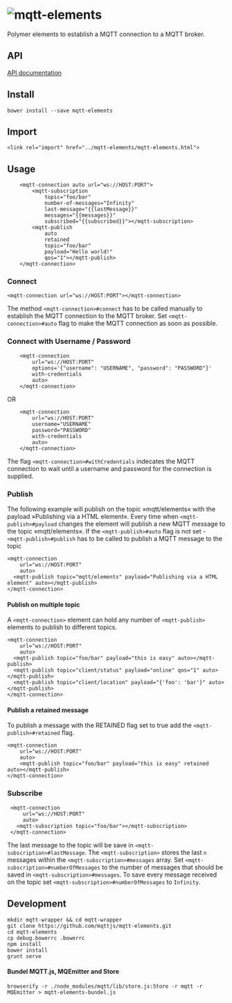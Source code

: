 ![mqtt-elements](https://raw.githubusercontent.com/mqttjs/mqtt-elements/67266290fe6a0b6b3ff51418efb7c1c0662c78c5/assets/mqtt-elements.png)
=======

Polymer elements to establish a MQTT connection to a MQTT broker.
 
## API

[API documentation](http://mqttjs.github.io/mqtt-elements/bower_components/mqtt-elements/)

## Install

```
bower install --save mqtt-elements
```

## Import

```
<link rel="import" href="../mqtt-elements/mqtt-elements.html">
```

## Usage

```
    <mqtt-connection auto url="ws://HOST:PORT">
        <mqtt-subscription
            topic="foo/bar"
            number-of-messages="Infinity"
            last-message="{{lastMessage}}"
            messages="{{messages}}"
            subscribed="{{subscribed}}"></mqtt-subscription>
        <mqtt-publish 
            auto
            retained
            topic="foo/bar"
            payload="Hello world!"
            qos="1"></mqtt-publish>        
    </mqtt-connection>
```

### Connect 

```
<mqtt-connection url="ws://HOST:PORT"></mqtt-connection>
```

The method `<mqtt-connection>#connect` has to be called manually to establish the MQTT connection to the MQTT broker. 
Set `<mqtt-connection>#auto` flag to make the MQTT connection as soon as possible.   


### Connect with Username / Password

```
    <mqtt-connection
        url="ws://HOST:PORT"
        options='{"username": "USERNAME", "password": "PASSWORD"}'
        with-credentials
        auto>
    </mqtt-connection>
```

OR

```
    <mqtt-connection
        url="ws://HOST:PORT"
        username="USERNAME"
        password="PASSWORD"
        with-credentials
        auto>
    </mqtt-connection>
```

The flag `<mqtt-connection>#withCredentials` indecates the MQTT connection to wait until a username and password for 
the connection is supplied.

### Publish

The following example will publish on the topic »mqtt/elements« with the payload »Publishing via a HTML element«.
Every time when `<mqtt-publish>#payload` changes the element will publish a new MQTT message to the topic »mqtt/elements«.
If the `<mqtt-publish>#auto` flag is not set - `<mqtt-publish>#publish` has to be called to publish a MQTT message to the topic 

```
<mqtt-connection
    url="ws://HOST:PORT"
    auto>
  <mqtt-publish topic="mqtt/elements" payload="Publishing via a HTML element" auto></mqtt-publish>
</mqtt-connection>
```

#### Publish on multiple topic

A `<mqtt-connection>` element can hold any number of `<mqtt-publish>` elements to publish to different topics.
 
```
<mqtt-connection
    url="ws://HOST:PORT"
    auto>
  <mqtt-publish topic="foo/bar" payload="this is easy" auto></mqtt-publish>
  <mqtt-publish topic="client/status" payload="online" qos="1" auto></mqtt-publish>
  <mqtt-publish topic="client/location" payload="{'foo': 'bar'}" auto></mqtt-publish>
</mqtt-connection>
```

#### Publish a retained message

To publish a message with the RETAINED flag set to true add the `<mqtt-publish>#retained` flag.

```
<mqtt-connection
    url="ws://HOST:PORT"
    auto>
    <mqtt-publish topic="foo/bar" payload="this is easy" retained auto></mqtt-publish>
</mqtt-connection>
```

### Subscribe

```
 <mqtt-connection
     url="ws://HOST:PORT"
     auto>
   <mqtt-subscription topic="foo/bar"></mqtt-subscription>
 </mqtt-connection>
```

The last message to the topic will be save in `<mqtt-subscription>#lastMessage`. The `<mqtt-subscription>` stores the 
last `n` messages within the `<mqtt-subscription>#messages` array. Set `<mqtt-subscription>#numberOfMessages` to the 
number of messages that should be saved in `<mqtt-subscription>#messages`. To save every message received on the topic 
set `<mqtt-subscription>#numberOfMessages` to `Infinity`.       

 

## Development
 
```
mkdir mqtt-wrapper && cd mqtt-wrapper 
git clone https://github.com/mqttjs/mqtt-elements.git
cd mqtt-elements
cp debug.bowerrc .bowerrc
npm install
bower install
grunt serve
```


#### Bundel MQTT.js, MQEmitter and Store

```
browserify -r ./node_modules/mqtt/lib/store.js:Store -r mqtt -r MQEmitter > mqtt-elements-bundel.js

```

